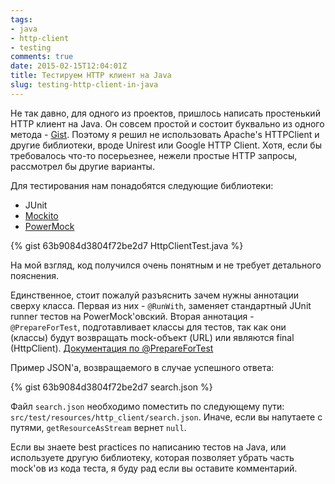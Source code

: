 ```yaml
---
tags:
- java
- http-client
- testing
comments: true
date: 2015-02-15T12:04:01Z
title: Тестируем HTTP клиент на Java
slug: testing-http-client-in-java
---
```


Не так давно, для одного из проектов, пришлось написать простенький HTTP клиент
на Java. Он совсем простой и состоит буквально из одного метода -
[Gist](https://gist.github.com/akalyaev/63b9084d3804f72be2d7#file-httpclient-java).
Поэтому я решил не использовать Apache's HTTPClient и другие библиотеки, вроде
Unirest или Google HTTP Client. Хотя, если бы требовалось что-то посерьезнее,
нежели простые HTTP запросы, рассмотрел бы другие варианты.

<!--more-->

Для тестирования нам понадобятся следующие библиотеки:

* JUnit
* [Mockito](https://github.com/mockito/mockito)
* [PowerMock](https://code.google.com/p/powermock/)

{% gist 63b9084d3804f72be2d7 HttpClientTest.java %}

На мой взгляд, код получился очень понятным и не требует детального пояснения.

Единственное, стоит пожалуй разъяснить зачем нужны аннотации сверху класса.
Первая из них - `@RunWith`, заменяет стандартный JUnit runner тестов на
PowerMock'овский. Вторая аннотация - `@PrepareForTest`, подготавливает классы для
тестов, так как они (классы) будут возвращать mock-объект (URL) или являются
final (HttpClient). [Документация по @PrepareForTest](https://powermock.googlecode.com/svn/docs/powermock-1.3.5/apidocs/org/powermock/core/classloader/annotations/PrepareForTest.html)

Пример JSON'а, возвращаемого в случае успешного ответа:

{% gist 63b9084d3804f72be2d7 search.json %}

Файл `search.json` необходимо поместить по следующему пути:
`src/test/resources/http_client/search.json`. Иначе, если вы напутаете с
путями, `getResourceAsStream` вернет `null`.

Если вы знаете best practices по написанию тестов на Java, или используете
другую библиотеку, которая позволяет убрать часть mock'ов из кода теста, я буду
рад если вы оставите комментарий.
